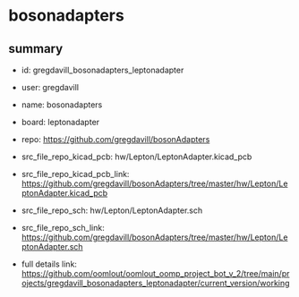 # bosonadapters
 
## summary 
* id: gregdavill_bosonadapters_leptonadapter
* user: gregdavill
* name: bosonadapters
* board: leptonadapter
* repo: https://github.com/gregdavill/bosonAdapters
* src_file_repo_kicad_pcb: hw/Lepton/LeptonAdapter.kicad_pcb
* src_file_repo_kicad_pcb_link: https://github.com/gregdavill/bosonAdapters/tree/master/hw/Lepton/LeptonAdapter.kicad_pcb


* src_file_repo_sch: hw/Lepton/LeptonAdapter.sch
* src_file_repo_sch_link: https://github.com/gregdavill/bosonAdapters/tree/master/hw/Lepton/LeptonAdapter.sch
* full details link: https://github.com/oomlout/oomlout_oomp_project_bot_v_2/tree/main/projects/gregdavill_bosonadapters_leptonadapter/current_version/working  







